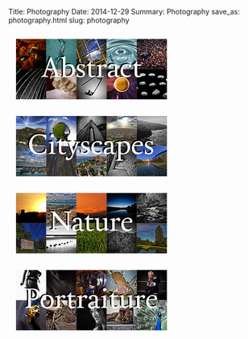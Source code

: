Title: Photography
Date: 2014-12-29
Summary: Photography
save_as: photography.html
slug: photography

<a href="photo_Abstract.html"><img src="images/thumb_Abstract.jpg" style="padding: 15px;"/></a><br />
<a href="photo_Cityscapes.html"><img src="images/thumb_Cityscapes.jpg" style="padding: 15px;"/></a><br />
<a href="photo_Nature.html"><img src="images/thumb_Nature.jpg" style="padding: 15px;"/></a><br />
<a href="photo_Portraits.html"><img src="images/thumb_Portraits.jpg" style="padding: 15px;"/></a><br />
